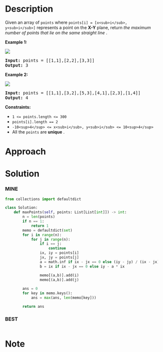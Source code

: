 
# Description

Given an array of `points` where `points[i] = [x<sub>i</sub>, y<sub>i</sub>]` represents a point on the **X-Y** plane, return  *the maximum number of points that lie on the same straight line* .

**Example 1:**

![](https://assets.leetcode.com/uploads/2021/02/25/plane1.jpg)

<pre><strong>Input:</strong> points = [[1,1],[2,2],[3,3]]
<strong>Output:</strong> 3
</pre>

**Example 2:**

![](https://assets.leetcode.com/uploads/2021/02/25/plane2.jpg)

<pre><strong>Input:</strong> points = [[1,1],[3,2],[5,3],[4,1],[2,3],[1,4]]
<strong>Output:</strong> 4
</pre>

**Constraints:**

* `1 <= points.length <= 300`
* `points[i].length == 2`
* `-10<sup>4</sup> <= x<sub>i</sub>, y<sub>i</sub> <= 10<sup>4</sup>`
* All the `points` are  **unique** .

# Approach

# Solution

### MINE

```python
from collections import defaultdict

class Solution:
    def maxPoints(self, points: List[List[int]]) -> int:
        n = len(points)
        if n == 1:
            return 1
        memo = defaultdict(set)
        for i in range(n):
            for j in range(n):
                if i == j:
                    continue
                ix, iy = points[i]
                jx, jy = points[j]
                a = math.inf if ix - jx == 0 else (iy - jy) / (ix - jx)
                b = ix if ix - jx == 0 else iy - a * ix

                memo[(a,b)].add(i)
                memo[(a,b)].add(j)
    
        ans = 0
        for key in memo.keys():
            ans = max(ans, len(memo[key]))

        return ans
```

### BEST

```python

```

# Note
